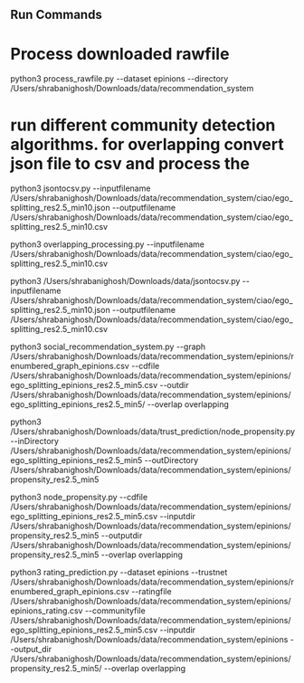 ## Run Commands

# Process downloaded rawfile 
python3 process_rawfile.py --dataset epinions --directory /Users/shrabanighosh/Downloads/data/recommendation_system


# run different community detection algorithms. for overlapping convert json file to csv and process the 
python3  jsontocsv.py --inputfilename /Users/shrabanighosh/Downloads/data/recommendation_system/ciao/ego_splitting_res2.5_min10.json --outputfilename /Users/shrabanighosh/Downloads/data/recommendation_system/ciao/ego_splitting_res2.5_min10.csv

python3 overlapping_processing.py --inputfilename /Users/shrabanighosh/Downloads/data/recommendation_system/ciao/ego_splitting_res2.5_min10.csv

python3  /Users/shrabanighosh/Downloads/data/jsontocsv.py --inputfilename /Users/shrabanighosh/Downloads/data/recommendation_system/ciao/ego_splitting_res2.5_min10.json --outputfilename /Users/shrabanighosh/Downloads/data/recommendation_system/ciao/ego_splitting_res2.5_min10.csv

python3 social_recommendation_system.py --graph /Users/shrabanighosh/Downloads/data/recommendation_system/epinions/renumbered_graph_epinions.csv --cdfile /Users/shrabanighosh/Downloads/data/recommendation_system/epinions/ego_splitting_epinions_res2.5_min5.csv --outdir /Users/shrabanighosh/Downloads/data/recommendation_system/epinions/ego_splitting_epinions_res2.5_min5/ --overlap overlapping

python3 /Users/shrabanighosh/Downloads/data/trust_prediction/node_propensity.py --inDirectory /Users/shrabanighosh/Downloads/data/recommendation_system/epinions/ego_splitting_epinions_res2.5_min5 --outDirectory /Users/shrabanighosh/Downloads/data/recommendation_system/epinions/propensity_res2.5_min5


python3 node_propensity.py --cdfile /Users/shrabanighosh/Downloads/data/recommendation_system/epinions/ego_splitting_epinions_res2.5_min5.csv --inputdir /Users/shrabanighosh/Downloads/data/recommendation_system/epinions/propensity_res2.5_min5 --outputdir /Users/shrabanighosh/Downloads/data/recommendation_system/epinions/propensity_res2.5_min5 --overlap overlapping

python3 rating_prediction.py --dataset epinions --trustnet /Users/shrabanighosh/Downloads/data/recommendation_system/epinions/renumbered_graph_epinions.csv --ratingfile /Users/shrabanighosh/Downloads/data/recommendation_system/epinions/epinions_rating.csv --communityfile /Users/shrabanighosh/Downloads/data/recommendation_system/epinions/ego_splitting_epinions_res2.5_min5.csv --inputdir /Users/shrabanighosh/Downloads/data/recommendation_system/epinions --output_dir /Users/shrabanighosh/Downloads/data/recommendation_system/epinions/propensity_res2.5_min5/ --overlap overlapping

